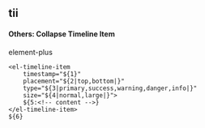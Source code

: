 ## tii
#### Others: Collapse Timeline Item
element-plus <el-timeline-item>
```
<el-timeline-item
	timestamp="${1}"
	placement="${2|top,bottom|}"
	type="${3|primary,success,warning,danger,info|}"
	size="${4|normal,large|}">
	${5:<!-- content -->}
</el-timeline-item>
${6}
```